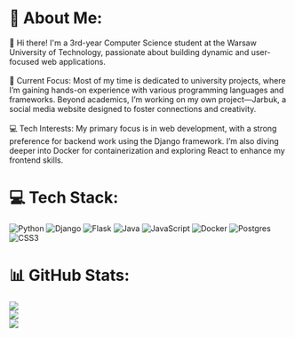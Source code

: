 # 💫 About Me:
👋 Hi there! I'm a 3rd-year Computer Science student at the Warsaw University of Technology, passionate about building dynamic and user-focused web applications.<br><br>🌱 Current Focus: Most of my time is dedicated to university projects, where I’m gaining hands-on experience with various programming languages and frameworks. Beyond academics, I’m working on my own project—Jarbuk, a social media website designed to foster connections and creativity.<br><br>💻 Tech Interests: My primary focus is in web development, with a strong preference for backend work using the Django framework. I’m also diving deeper into Docker for containerization and exploring React to enhance my frontend skills.


# 💻 Tech Stack:
![Python](https://img.shields.io/badge/python-3670A0?style=for-the-badge&logo=python&logoColor=ffdd54) ![Django](https://img.shields.io/badge/django-%23092E20.svg?style=for-the-badge&logo=django&logoColor=white) ![Flask](https://img.shields.io/badge/flask-%23000.svg?style=for-the-badge&logo=flask&logoColor=white) ![Java](https://img.shields.io/badge/java-%23ED8B00.svg?style=for-the-badge&logo=openjdk&logoColor=white) ![JavaScript](https://img.shields.io/badge/javascript-%23323330.svg?style=for-the-badge&logo=javascript&logoColor=%23F7DF1E) ![Docker](https://img.shields.io/badge/docker-%230db7ed.svg?style=for-the-badge&logo=docker&logoColor=white) ![Postgres](https://img.shields.io/badge/postgres-%23316192.svg?style=for-the-badge&logo=postgresql&logoColor=white) ![CSS3](https://img.shields.io/badge/css3-%231572B6.svg?style=for-the-badge&logo=css3&logoColor=white)


# 📊 GitHub Stats:
![](https://github-readme-stats.vercel.app/api?username=mai-kel&theme=dark&hide_border=false&include_all_commits=false&count_private=false)<br/>
![](https://github-readme-streak-stats.herokuapp.com/?user=mai-kel&theme=dark&hide_border=false)<br/>
![](https://github-readme-stats.vercel.app/api/top-langs/?username=mai-kel&theme=dark&hide_border=false&include_all_commits=false&count_private=false&layout=compact)

<!-- Proudly created with GPRM ( https://gprm.itsvg.in ) -->
